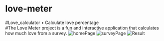 # love-meter

#Love_calculator • Calculate love percentage  
#The Love Meter project is a fun and interactive application that calculates how much love from a survey.
![homePage](https://github.com/Anna-12-Mer/love-meter/assets/69189012/5ef47c2c-e766-4192-bced-79eb0c607632)
![surveyPage](https://github.com/Anna-12-Mer/love-meter/assets/69189012/328d48f9-f045-4a3b-bce4-0501a2808b15)
![Result](https://github.com/Anna-12-Mer/love-meter/assets/69189012/909c2728-9bf5-4205-83da-64ac39d88587)



